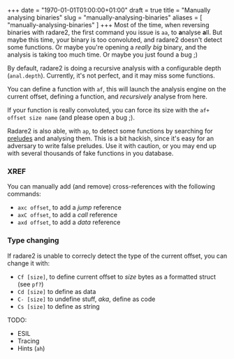 +++
date = "1970-01-01T01:00:00+01:00"
draft = true
title = "Manually analysing binaries"
slug = "manually-analysing-binaries"
aliases = [
	"manually-analysing-binaries"
]
+++
Most of the time, when reversing binaries with radare2, the first command you issue is `aa`, to **a**nalyse **a**ll. But maybe this time, your binary is too convoluted, and radare2 doesn't detect some functions. Or maybe you're opening a *really big* binary, and the analysis is taking too much time. Or maybe you just found a bug ;)

By default, radare2 is doing a recursive analysis with a configurable depth (`anal.depth`). Currently, it's not perfect, and it may miss some functions.

You can define a function with `af`, this will launch the analysis engine on the current offset, defining a function, and *recursively* analyse from here.

If your function is really convoluted, you can force its size with the `af+ offset size name` (and please open a bug ;).

Radare2 is also able, with `ap`, to detect some functions by searching for [preludes]( https://en.wikipedia.org/wiki/Function_prologue ) and analysing them. This is a bit hackish, since it's easy for an adversary to write false preludes. Use it with caution, or you may end up with several thousands of fake functions in you database.

### XREF
You can manually add (and remove) cross-references with the following commands:

- `axc offset`, to add a *jump* reference
- `axC offset`, to add a *call* reference
- `axd offset`, to add a *data* reference

### Type changing
If radare2 is unable to correcly detect the type of the current offset, you can change it with:

- `Cf [size]`, to define current offset to *size* bytes as a formatted struct (see `pf?`)
- `Cd [size]` to define as data
- `C- [size]` to undefine stuff, *aka*, define as code
- `Cs [size]` to define as string

TODO:

- ESIL
- Tracing
- Hints (`ah`)